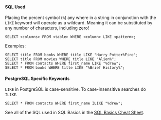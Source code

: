 #### SQL Used
Placing the percent symbol (`%`) any where in a string in conjunction with the `LIKE` keyword will operate as a wildcard. Meaning it can be substituted by any number of characters, including zero!
```
SELECT <columns> FROM <table> WHERE <column> LIKE <pattern>;
```
Examples:
```
SELECT title FROM books WHERE title LIKE "Harry Potter%Fire";
SELECT title FROM movies WHERE title LIKE "Alien%";
SELECT * FROM contacts WHERE first_name LIKE "%drew";
SELECT * FROM books WHERE title LIKE "%Brief History%";
```
#### PostgreSQL Specific Keywords
`LIKE` in PostgreSQL is case-sensitive. To case-insensitive searches do `ILIKE`.
```
SELECT * FROM contacts WHERE first_name ILIKE "%drew";
```
See all of the SQL used in SQL Basics in the [SQL Basics Cheat Sheet](https://github.com/treehouse/cheatsheets/blob/master/sql_basics/cheatsheet.md).
